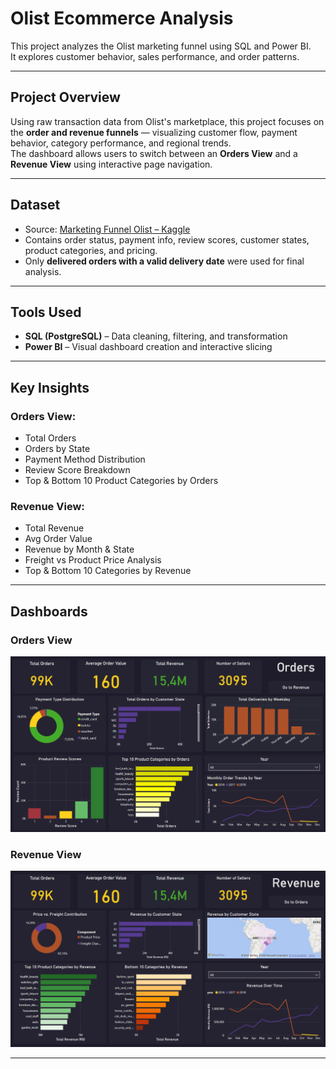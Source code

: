 # Olist Ecommerce Analysis

This project analyzes the Olist marketing funnel using SQL and Power BI.  
It explores customer behavior, sales performance, and order patterns.

---

## Project Overview

Using raw transaction data from Olist's marketplace, this project focuses on the **order and revenue funnels** — visualizing customer flow, payment behavior, category performance, and regional trends.  
The dashboard allows users to switch between an **Orders View** and a **Revenue View** using interactive page navigation.

---

## Dataset

- Source: [Marketing Funnel Olist – Kaggle](https://www.kaggle.com/datasets/olistbr/marketing-funnel-olist)
- Contains order status, payment info, review scores, customer states, product categories, and pricing.
- Only **delivered orders with a valid delivery date** were used for final analysis.

---

## Tools Used

- **SQL (PostgreSQL)** – Data cleaning, filtering, and transformation
- **Power BI** – Visual dashboard creation and interactive slicing

---

## Key Insights

### Orders View:
- Total Orders
- Orders by State
- Payment Method Distribution
- Review Score Breakdown
- Top & Bottom 10 Product Categories by Orders

### Revenue View:
- Total Revenue
- Avg Order Value
- Revenue by Month & State
- Freight vs Product Price Analysis
- Top & Bottom 10 Categories by Revenue

---

## Dashboards

### Orders View
![Orders Dashboard](visuals/orders_dashboard.png)

### Revenue View
![Revenue Dashboard](visuals/revenue_dashboard.png)

---

## 
